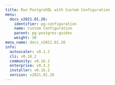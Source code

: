 ```yaml
---
title: Run PostgreSQL with Custom Configuration
menu:
  docs_v2021.01.26:
    identifier: pg-configuration
    name: Custom Configuration
    parent: pg-postgres-guides
    weight: 30
menu_name: docs_v2021.01.26
info:
  autoscaler: v0.1.2
  cli: v0.16.2
  community: v0.16.2
  enterprise: v0.3.2
  installer: v0.16.2
  version: v2021.01.26
---
```



